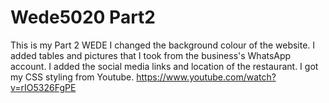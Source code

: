 # Wede5020 Part2
 This is my Part 2 WEDE
I changed the background colour of the website. I added tables and pictures that I took from
the business's WhatsApp account.
I added the social media links and location of the restaurant.
I got my CSS styling from Youtube. https://www.youtube.com/watch?v=rIO5326FgPE
